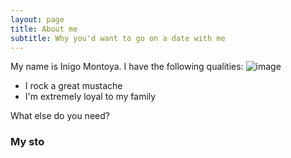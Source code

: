 ```yaml
---
layout: page
title: About me
subtitle: Why you'd want to go on a date with me
---
```


My name is Inigo Montoya. I have the following qualities:
![image](https://github.com/rakiyoga/rakiyoga.github.io/assets/32105064/31a40410-9a7c-4e74-bb9c-5831e71aa1e4)

- I rock a great mustache
- I'm extremely loyal to my family

What else do you need?

### My sto
